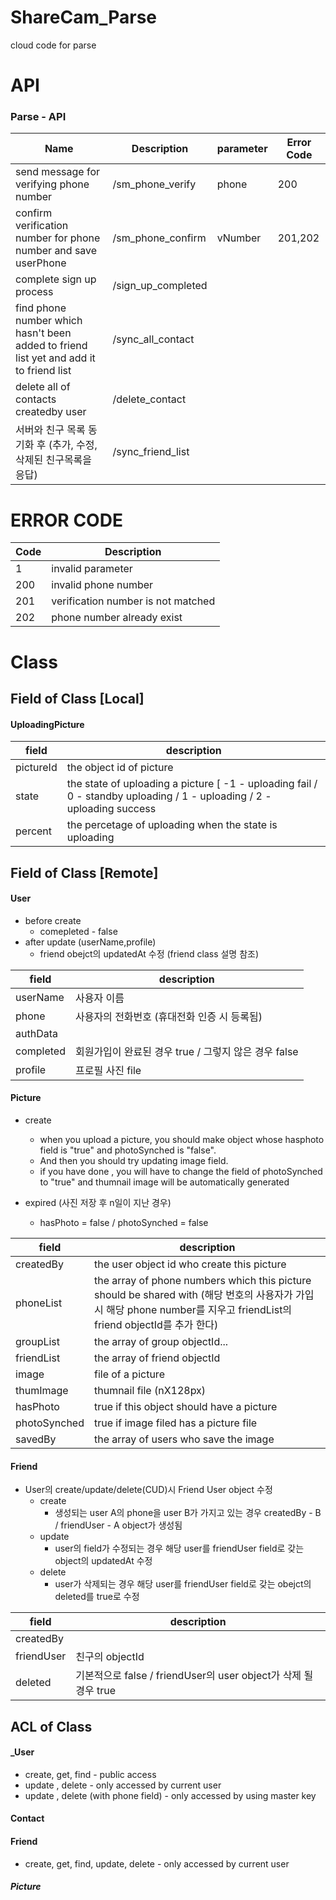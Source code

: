 # ShareCam_Parse

cloud code for parse


# API 

### Parse - API

| Name | Description| parameter |Error Code |
| ------------- | ----------- | ----------- |----------- |
| send message for verifying phone number | /sm_phone_verify| phone | 200 |
| confirm verification number for phone number and save userPhone |  /sm_phone_confirm| vNumber | 201,202 |
| complete sign up process | /sign_up_completed | | | 
| find phone number which hasn't been added to friend list yet and add it to friend list    | /sync_all_contact | | | 
| delete all of contacts createdby user | /delete_contact | | |
| 서버와 친구 목록 동기화 후 (추가, 수정, 삭제된 친구목록을 응답) | /sync_friend_list| | |

# ERROR CODE

|Code|Description| 
| ------------- | ----------- |
| 1 |  invalid parameter   |
| 200 | invalid phone number |
| 201 | verification number is not matched |
| 202 | phone number already exist |

# Class

## Field of Class [Local]

#### UploadingPicture

| field | description |
| ------------- | ----------- |
| pictureId | the object id of picture |
| state | the state of uploading a picture  [ -1 - uploading fail / 0 - standby uploading / 1 - uploading / 2 - uploading success  |
| percent | the percetage of uploading when the state is uploading |

## Field of Class [Remote]

#### User

- before create
  - comepleted - false
- after update (userName,profile)
  - friend obejct의 updatedAt 수정 (friend class 설명 참조) 
  

| field | description |
| ------------- | ----------- |
| userName | 사용자 이름 |
| phone | 사용자의 전화번호 (휴대전화 인증 시 등록됨) |
| authData | | 
| completed | 회원가입이 완료된 경우 true / 그렇지 않은 경우 false | 
| profile | 프로필 사진 file | 

#### Picture

- create
  - when you upload a picture, you should make object whose hasphoto field is "true" and photoSynched is "false".
  - And then you should try updating image field.
  - if you have done , you will have to change the field of photoSynched to "true" and thumnail image will be automatically generated

- expired (사진 저장 후 n일이 지난 경우)
  - hasPhoto = false / photoSynched = false


| field | description |
| ------------- | ----------- |
| createdBy |the user object id who create this picture|
| phoneList | the array of phone numbers which this picture should be shared with (해당 번호의 사용자가 가입 시 해당 phone number를 지우고 friendList의 friend objectId를 추가 한다)|
| groupList | the array of group objectId...| 
| friendList | the array of friend objectId | 
| image | file of a picture | 
| thumImage | thumnail  file (nX128px) |
| hasPhoto | true if this object should have a picture |
| photoSynched | true if image filed has a picture file |
| savedBy | the array of users who save the image |

#### Friend

- User의 create/update/delete(CUD)시 Friend User object 수정
  - create
    - 생성되는 user A의 phone을 user B가 가지고 있는 경우 createdBy - B / friendUser - A object가 생성됨
  - update
    -  user의 field가 수정되는 경우 해당 user를 friendUser field로 갖는 object의 updatedAt 수정
  - delete
    - user가 삭제되는 경우 해당 user를 friendUser field로 갖는 obejct의 deleted를 true로 수정 

| field | description |
| ------------- | ----------- |
| createdBy | |
| friendUser | 친구의 objectId |
| deleted | 기본적으로 false / friendUser의 user object가 삭제 될 경우 true |



## ACL of Class

#### _User
- create, get, find  - public access
- update , delete - only accessed by current user
- update , delete (with phone field) - only accessed by using master key 

#### Contact

#### Friend
- create, get, find, update, delete - only accessed by current user

##### Picture



  

